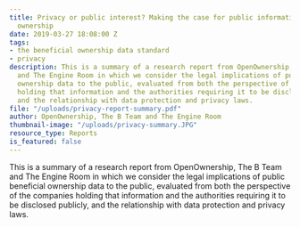 ```yaml
---
title: Privacy or public interest? Making the case for public information on company
  ownership
date: 2019-03-27 18:08:00 Z
tags:
- the beneficial ownership data standard
- privacy
description: This is a summary of a research report from OpenOwnership, The B Team
  and The Engine Room in which we consider the legal implications of public beneficial
  ownership data to the public, evaluated from both the perspective of the companies
  holding that information and the authorities requiring it to be disclosed publicly,
  and the relationship with data protection and privacy laws.
file: "/uploads/privacy-report-summary.pdf"
author: OpenOwnership, The B Team and The Engine Room
thumbnail-image: "/uploads/privacy-summary.JPG"
resource_type: Reports
is_featured: false
---
```


This is a summary of a research report from OpenOwnership, The B Team and The Engine Room in which we consider the legal implications of public beneficial ownership data to the public, evaluated from both the perspective of the companies holding that information and the authorities requiring it to be disclosed publicly, and the relationship with data protection and privacy laws.
